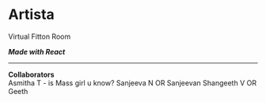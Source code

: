 # Artista
 Virtual Fitton Room

<b><i>Made with React</i></b><br>
<hr>
<b>Collaborators </b><br>
Asmitha T - is Mass girl u know?
Sanjeeva N OR Sanjeevan
Shangeeth V OR Geeth